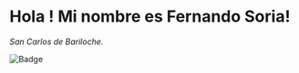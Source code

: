 # Hola ! Mi nombre es Fernando Soria!
_San Carlos de Bariloche._



![Badge](https://bit.ly/icom-badge)


